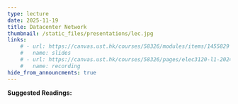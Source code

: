 ```yaml
---
type: lecture
date: 2025-11-19
title: Datacenter Network
thumbnail: /static_files/presentations/lec.jpg
links: 
    # - url: https://canvas.ust.hk/courses/58326/modules/items/1455829
    #   name: slides
    # - url: https://canvas.ust.hk/courses/58326/pages/elec3120-l1-2024-11-14-15-00
    #   name: recording  
hide_from_announcments: true
---
```

**Suggested Readings:**

